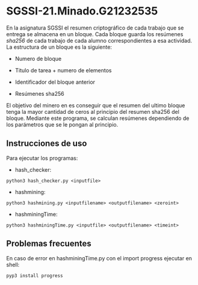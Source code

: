 # SGSSI-21.Minado.G21232535

En la asignatura SGSSI el resumen criptográfico de cada trabajo que se entrega se almacena en un bloque. Cada bloque guarda los resúmenes *sha256* de cada trabajo de cada alumno correspondientes a esa actividad. La estructura de un bloque es la siguiente:

- Numero de bloque

- Titulo de tarea + numero de elementos

- Identificador del bloque anterior

- Resúmenes sha256

El objetivo del minero en es conseguir que el resumen del ultimo bloque tenga la mayor cantidad de ceros al principio del resumen sha256 del bloque. Mediante este programa, se calculan resúmenes dependiendo de los parámetros que se le pongan al principio.

## Instrucciones de uso

Para ejecutar los programas:

- hash_checker:

```shell
python3 hash_checker.py <inputfile>
```
- hashmining:

```shell
python3 hashmining.py <inputfilename> <outputfilename> <zeroint>
```
- hashminingTime:

```shell
python3 hashminingTime.py <inputfile> <outputfilename> <timeint>
```

## Problemas frecuentes

En caso de error en hashminingTime.py con el import progress ejecutar en shell:

```shell
pyp3 install progress
```
